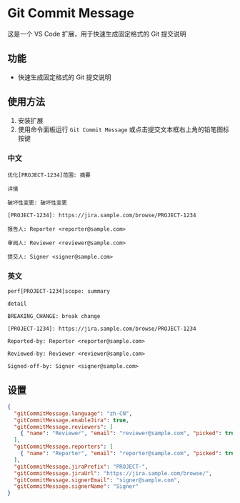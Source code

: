 # Git Commit Message

这是一个 VS Code 扩展，用于快速生成固定格式的 Git 提交说明

## 功能

- 快速生成固定格式的 Git 提交说明

## 使用方法

1. 安装扩展
2. 使用命令面板运行 `Git Commit Message` 或点击提交文本框右上角的铅笔图标按键

### 中文

```
优化[PROJECT-1234]范围: 摘要

详情

破坏性变更: 破坏性变更

[PROJECT-1234]: https://jira.sample.com/browse/PROJECT-1234

报告人: Reporter <reporter@sample.com>

审阅人: Reviewer <reviewer@sample.com>

提交人: Signer <signer@sample.com>
```

### 英文

```
perf[PROJECT-1234]scope: summary

detail

BREAKING_CHANGE: break change

[PROJECT-1234]: https://jira.sample.com/browse/PROJECT-1234

Reported-by: Reporter <reporter@sample.com>

Reviewed-by: Reviewer <reviewer@sample.com>

Signed-off-by: Signer <signer@sample.com>
```

## 设置

```json
{
  "gitCommitMessage.language": "zh-CN",
  "gitCommitMessage.enableJira": true,
  "gitCommitMessage.reviewers": [
    { "name": "Reviewer", "email": "reviewer@sample.com", "picked": true }
  ],
  "gitCommitMessage.reporters": [
    { "name": "Reporter", "email": "reporter@sample.com", "picked": true }
  ],
  "gitCommitMessage.jiraPrefix": "PROJECT-",
  "gitCommitMessage.jiraUrl": "https://jira.sample.com/browse/",
  "gitCommitMessage.signerEmail": "signer@sample.com",
  "gitCommitMessage.signerName": "Signer"
}
```
